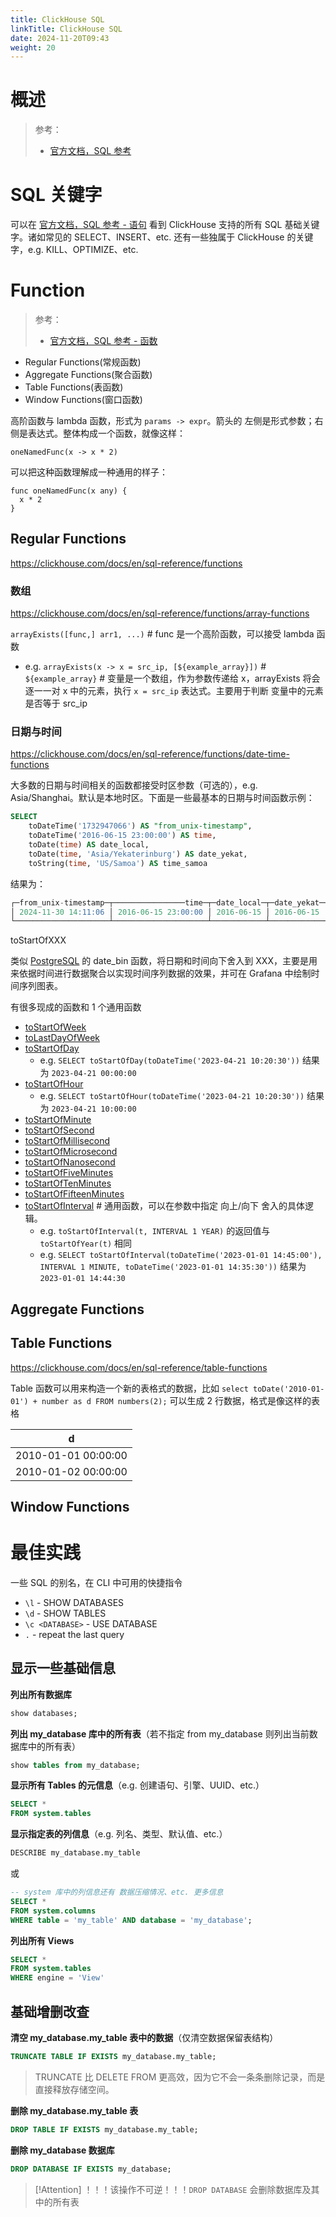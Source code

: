 ```yaml
---
title: ClickHouse SQL
linkTitle: ClickHouse SQL
date: 2024-11-20T09:43
weight: 20
---
```


# 概述

> 参考：
>
> - [官方文档，SQL 参考](https://clickhouse.com/docs/en/sql-reference)

# SQL 关键字

可以在 [官方文档，SQL 参考 - 语句](https://clickhouse.com/docs/en/sql-reference/statements) 看到 ClickHouse 支持的所有 SQL 基础关键字。诸如常见的 SELECT、INSERT、etc. 还有一些独属于 ClickHouse 的关键字，e.g. KILL、OPTIMIZE、etc.

# Function

> 参考：
>
> - [官方文档，SQL 参考 - 函数](https://clickhouse.com/docs/en/sql-reference/functions)

- Regular Functions(常规函数)
- Aggregate Functions(聚合函数)
- Table Functions(表函数)
- Window Functions(窗口函数)

高阶函数与 lambda 函数，形式为 `params -> expr`。箭头的 左侧是形式参数；右侧是表达式。整体构成一个函数，就像这样：

```text
oneNamedFunc(x -> x * 2)
```

可以把这种函数理解成一种通用的样子：

```text
func oneNamedFunc(x any) {
  x * 2
}
```

## Regular Functions

https://clickhouse.com/docs/en/sql-reference/functions

### 数组

https://clickhouse.com/docs/en/sql-reference/functions/array-functions

`arrayExists([func,] arr1, ...)` # func 是一个高阶函数，可以接受 lambda 函数

- e.g. `arrayExists(x -> x = src_ip, [${example_array}])` # `${example_array}` # 变量是一个数组，作为参数传递给 x，arrayExists 将会逐一一对 x 中的元素，执行 `x = src_ip` 表达式。主要用于判断 变量中的元素是否等于 src_ip

### 日期与时间

https://clickhouse.com/docs/en/sql-reference/functions/date-time-functions

大多数的日期与时间相关的函数都接受时区参数（可选的），e.g. Asia/Shanghai。默认是本地时区。下面是一些最基本的日期与时间函数示例：

```sql
SELECT
    toDateTime('1732947066') AS "from_unix-timestamp",
    toDateTime('2016-06-15 23:00:00') AS time,
    toDate(time) AS date_local,
    toDate(time, 'Asia/Yekaterinburg') AS date_yekat,
    toString(time, 'US/Samoa') AS time_samoa
```

结果为：

```sql
┌─from_unix-timestamp─┬────────────────time─┬─date_local─┬─date_yekat─┬─time_samoa──────────┐
│ 2024-11-30 14:11:06 │ 2016-06-15 23:00:00 │ 2016-06-15 │ 2016-06-15 │ 2016-06-15 04:00:00 │
└─────────────────────┴─────────────────────┴────────────┴────────────┴─────────────────────┘
```

toStartOfXXX

类似 [PostgreSQL](/docs/5.数据存储/数据库/关系数据/PostgreSQL/PostgreSQL.md) 的 date_bin 函数，将日期和时间向下舍入到 XXX，主要是用来依据时间进行数据聚合以实现时间序列数据的效果，并可在 Grafana 中绘制时间序列图表。

有很多现成的函数和 1 个通用函数

- [toStartOfWeek](https://clickhouse.com/docs/en/sql-reference/functions/date-time-functions#tostartofweek)
- [toLastDayOfWeek](https://clickhouse.com/docs/en/sql-reference/functions/date-time-functions#tolastdayofweek)
- [toStartOfDay](https://clickhouse.com/docs/en/sql-reference/functions/date-time-functions#tostartofday)
  - e.g. `SELECT toStartOfDay(toDateTime('2023-04-21 10:20:30'))` 结果为 `2023-04-21 00:00:00`
- [toStartOfHour](https://clickhouse.com/docs/en/sql-reference/functions/date-time-functions#tostartofhour)
  - e.g. `SELECT toStartOfHour(toDateTime('2023-04-21 10:20:30'))` 结果为 `2023-04-21 10:00:00`
- [toStartOfMinute](https://clickhouse.com/docs/en/sql-reference/functions/date-time-functions#tostartofminute)
- [toStartOfSecond](https://clickhouse.com/docs/en/sql-reference/functions/date-time-functions#tostartofsecond)
- [toStartOfMillisecond](https://clickhouse.com/docs/en/sql-reference/functions/date-time-functions#tostartofmillisecond)
- [toStartOfMicrosecond](https://clickhouse.com/docs/en/sql-reference/functions/date-time-functions#tostartofmicrosecond)
- [toStartOfNanosecond](https://clickhouse.com/docs/en/sql-reference/functions/date-time-functions#tostartofnanosecond)
- [toStartOfFiveMinutes](https://clickhouse.com/docs/en/sql-reference/functions/date-time-functions#tostartoffiveminutes)
- [toStartOfTenMinutes](https://clickhouse.com/docs/en/sql-reference/functions/date-time-functions#tostartoftenminutes)
- [toStartOfFifteenMinutes](https://clickhouse.com/docs/en/sql-reference/functions/date-time-functions#tostartoffifteenminutes)
- [toStartOfInterval](https://clickhouse.com/docs/en/sql-reference/functions/date-time-functions#tostartofinterval) # 通用函数，可以在参数中指定 向上/向下 舍入的具体逻辑。
  - e.g. `toStartOfInterval(t, INTERVAL 1 YEAR)` 的返回值与 `toStartOfYear(t)` 相同
  - e.g. `SELECT toStartOfInterval(toDateTime('2023-01-01 14:45:00'), INTERVAL 1 MINUTE, toDateTime('2023-01-01 14:35:30'))` 结果为 `2023-01-01 14:44:30`

## Aggregate Functions


## Table Functions

https://clickhouse.com/docs/en/sql-reference/table-functions

Table 函数可以用来构造一个新的表格式的数据，比如 `select toDate('2010-01-01') + number as d FROM numbers(2);` 可以生成 2 行数据，格式是像这样的表格

| d                   |
| ------------------- |
| 2010-01-01 00:00:00 |
| 2010-01-02 00:00:00 |

## Window Functions


# 最佳实践

一些 SQL 的别名，在 CLI 中可用的快捷指令

- `\l` - SHOW DATABASES
- `\d` - SHOW TABLES
- `\c <DATABASE>` - USE DATABASE
- `.` - repeat the last query

## 显示一些基础信息

**列出所有数据库**

```sql
show databases;
```

**列出 my_database 库中的所有表**（若不指定 from my_database 则列出当前数据库中的所有表）

```sql
show tables from my_database;
```

**显示所有 Tables 的元信息**（e.g. 创建语句、引擎、UUID、etc.）

```sql
SELECT *
FROM system.tables
```

**显示指定表的列信息**（e.g. 列名、类型、默认值、etc.）

```sql
DESCRIBE my_database.my_table
```

或

```sql
-- system 库中的列信息还有 数据压缩情况、etc. 更多信息
SELECT *
FROM system.columns
WHERE table = 'my_table' AND database = 'my_database';
```

**列出所有 Views**

```sql
SELECT *
FROM system.tables
WHERE engine = 'View'
```

## 基础增删改查

**清空 my_database.my_table 表中的数据**（仅清空数据保留表结构）

```sql
TRUNCATE TABLE IF EXISTS my_database.my_table;
```

> TRUNCATE 比 DELETE FROM 更高效，因为它不会一条条删除记录，而是直接释放存储空间。

**删除 my_database.my_table 表**

```sql
DROP TABLE IF EXISTS my_database.my_table;
```

**删除 my_database 数据库**

```sql
DROP DATABASE IF EXISTS my_database;
```

> [!Attention] ！！！该操作不可逆！！！`DROP DATABASE` 会删除数据库及其中的所有表

